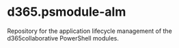 # d365.psmodule-alm
Repository for the application lifecycle management of the d365collaborative PowerShell modules.
